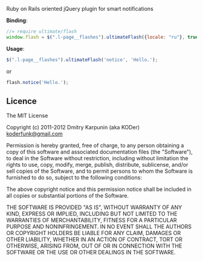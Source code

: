 Ruby on Rails oriented jQuery plugin for smart notifications

**Binding**:

```javascript
//= require ultimate/flash
window.flash = $(".l-page__flashes").ultimateFlash({locale: "ru"}, true);
```

**Usage**:

```javascript
$(".l-page__flashes").ultimateFlash('notice', 'Hello.');
```
or
```javascript
flash.notice('Hello.');
```

## Licence ##

The MIT License

Copyright (c) 2011-2012 Dmitry Karpunin (aka KODer) koderfunk@gmail.com

Permission is hereby granted, free of charge, to any person obtaining a copy
of this software and associated documentation files (the "Software"), to deal
in the Software without restriction, including without limitation the rights
to use, copy, modify, merge, publish, distribute, sublicense, and/or sell
copies of the Software, and to permit persons to whom the Software is
furnished to do so, subject to the following conditions:

The above copyright notice and this permission notice shall be included in
all copies or substantial portions of the Software.

THE SOFTWARE IS PROVIDED "AS IS", WITHOUT WARRANTY OF ANY KIND, EXPRESS OR
IMPLIED, INCLUDING BUT NOT LIMITED TO THE WARRANTIES OF MERCHANTABILITY,
FITNESS FOR A PARTICULAR PURPOSE AND NONINFRINGEMENT. IN NO EVENT SHALL THE
AUTHORS OR COPYRIGHT HOLDERS BE LIABLE FOR ANY CLAIM, DAMAGES OR OTHER
LIABILITY, WHETHER IN AN ACTION OF CONTRACT, TORT OR OTHERWISE, ARISING FROM,
OUT OF OR IN CONNECTION WITH THE SOFTWARE OR THE USE OR OTHER DEALINGS IN
THE SOFTWARE.

